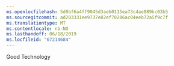 ```yaml
---
ms.openlocfilehash: 5d0bf6a4ff9045d3aeb0115ea73c4ae889bc03b5
ms.sourcegitcommit: ad203331ee9737e82ef70206ac04eeb72a5f9c7f
ms.translationtype: MT
ms.contentlocale: nb-NO
ms.lasthandoff: 06/18/2019
ms.locfileid: "67214684"
---
```

Good Technology